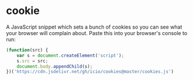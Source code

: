 # cookie

A JavaScript snippet which sets a bunch of cookies so you can see what your
browser will complain about. Paste this into your browser's console to run:

```js
(function(src) {
    var s = document.createElement('script');
    s.src = src;
    document.body.appendChild(s);
})('https://cdn.jsdelivr.net/gh/icio/cookies@master/cookies.js')
```
